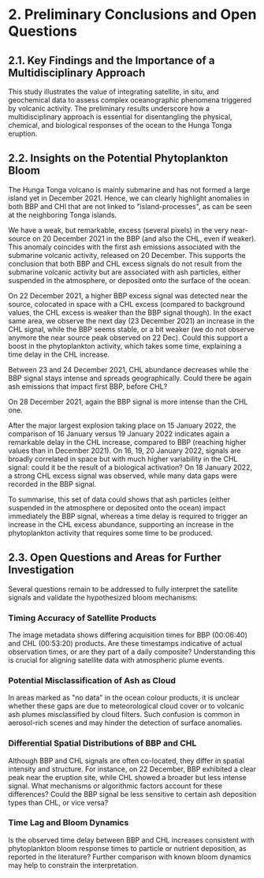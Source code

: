 # 2. Preliminary Conclusions and Open Questions

## 2.1. Key Findings and the Importance of a Multidisciplinary Approach
This study illustrates the value of integrating satellite, in situ, and geochemical data to assess complex oceanographic phenomena triggered by volcanic activity. The preliminary results underscore how a multidisciplinary approach is essential for disentangling the physical, chemical, and biological responses of the ocean to the Hunga Tonga eruption.

## 2.2. Insights on the Potential Phytoplankton Bloom
The Hunga Tonga volcano is mainly submarine and has not formed a large island yet in December 2021. Hence, we can clearly highlight anomalies in both BBP and CHl that are not linked to "island-processes", as can be seen at the neighboring Tonga islands.  

We have a weak, but remarkable, excess (several pixels) in the very near-source on 20 December 2021 in the BBP (and also the CHL, even if weaker). This anomaly coincides with the first ash emissions associated with the submarine volcanic activity, released on 20 December. This supports the conclusion that both BBP and CHL excess signals do not result from the submarine volcanic activity but are associated with ash particles, either suspended in the atmosphere, or deposited onto the surface of the ocean.

On 22 December 2021, a higher BBP excess signal was detected near the source, colocated in space with a CHL excess (compared to background values, the CHL excess is weaker than the BBP signal though). In the exact same area, we observe the next day (23 December 2021) an increase in the CHL signal, while the BBP seems stable, or a bit weaker (we do not observe anymore the near source peak observed on 22 Dec). Could this support a boost in the phytoplankton activity, which takes some time, explaining a time delay in the CHL increase.

Between 23 and 24 December 2021, CHL abundance decreases while the BBP signal stays intense and spreads geographically. Could there be again ash emissions that impact first BBP, before CHL?

On 28 December 2021, again the BBP signal is more intense than the CHL one.

After the major largest explosion taking place on 15 January 2022, the comparison of 16 January versus 19 January 2022 indicates again a remarkable delay in the CHL increase, compared to BBP (reaching higher values than in December 2021). On 16, 19, 20 January 2022, signals are broadly correlated in space but with much higher variability in the CHL signal: could it be the result of a biological activation? On 18 January 2022, a strong CHL excess signal was observed, while many data gaps were recorded in the BBP signal.

To summarise, this set of data could shows that ash particles (either suspended in the atmosphere or deposited onto the ocean) impact immediately the BBP signal, whereas a time delay is required to trigger an increase in the CHL excess abundance, supporting an increase in the phytoplankton activity that requires some time to be produced.

## 2.3. Open Questions and Areas for Further Investigation
Several questions remain to be addressed to fully interpret the satellite signals and validate the hypothesized bloom mechanisms:

### Timing Accuracy of Satellite Products
The image metadata shows differing acquisition times for BBP (00:06:40) and CHL (00:53:20) products. Are these timestamps indicative of actual observation times, or are they part of a daily composite? Understanding this is crucial for aligning satellite data with atmospheric plume events.

### Potential Misclassification of Ash as Cloud
In areas marked as "no data" in the ocean colour products, it is unclear whether these gaps are due to meteorological cloud cover or to volcanic ash plumes misclassified by cloud filters. Such confusion is common in aerosol-rich scenes and may hinder the detection of surface anomalies.

### Differential Spatial Distributions of BBP and CHL
Although BBP and CHL signals are often co-located, they differ in spatial intensity and structure. For instance, on 22 December, BBP exhibited a clear peak near the eruption site, while CHL showed a broader but less intense signal. What mechanisms or algorithmic factors account for these differences? Could the BBP signal be less sensitive to certain ash deposition types than CHL, or vice versa?

### Time Lag and Bloom Dynamics
Is the observed time delay between BBP and CHL increases consistent with phytoplankton bloom response times to particle or nutrient deposition, as reported in the literature? Further comparison with known bloom dynamics may help to constrain the interpretation.
